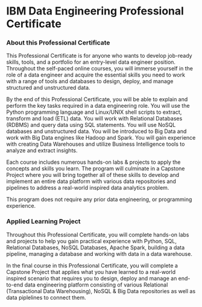 # IBM Data Engineering Professional Certificate

### About this Professional Certificate

This Professional Certificate is for anyone who wants to develop job-ready skills, tools, and a portfolio for an entry-level data engineer position. Throughout the self-paced online courses, you will immerse yourself in the role of a data engineer and acquire the essential skills you need to work with a range of tools and databases to design, deploy, and manage structured and unstructured data.  

By the end of this Professional Certificate, you will be able to explain and perform the key tasks required in a data engineering role. You will use the Python programming language and Linux/UNIX shell scripts to extract, transform and load (ETL) data. You will work with Relational Databases (RDBMS) and query data using SQL statements. You will use NoSQL databases and unstructured data.  You will be introduced to Big Data and work with Big Data engines like Hadoop and Spark.  You will gain experience with creating Data Warehouses and utilize Business Intelligence tools to analyze and extract insights.   

Each course includes numerous hands-on labs & projects to apply the concepts and skills you learn. The program will culminate in a Capstone Project where you will bring together all of these skills to develop and implement an entire data platform with various data repositories and pipelines to address a real-world inspired data analytics problem. 

This program does not require any prior data engineering, or programming experience.  

### Applied Learning Project

Throughout this Professional Certificate, you will complete hands-on labs and projects to help you gain practical experience with Python, SQL, Relational Databases, NoSQL Databases, Apache Spark, building a data pipeline, managing a database and working with data in a data warehouse.

In the final course in this Professional Certificate, you will complete a Capstone Project that applies what you have learned to a real-world inspired scenario that requires you to design, deploy and manage an end-to-end data engineering platform consisting of various Relational (Transactional Data Warehousing), NoSQL & Big Data repositories as well as data piplelines to connect them. 


